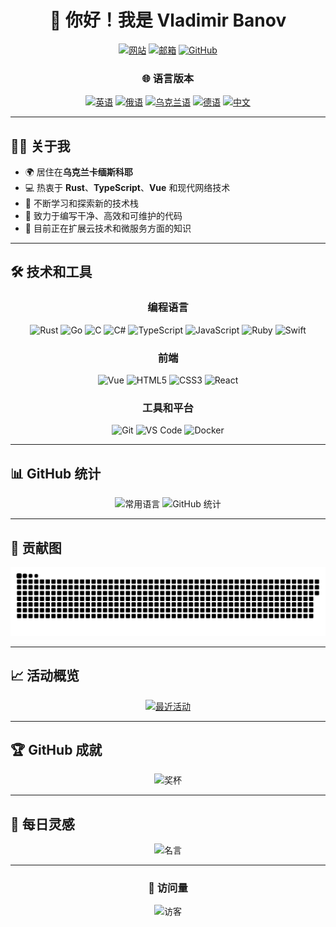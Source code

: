 <div align="center">

# 👋 你好！我是 Vladimir Banov

[![网站](https://img.shields.io/badge/网站-https://baneronetwo.vercel.app/-blue?style=for-the-badge&logo=vercel)](https://baneronetwo.vercel.app/)
[![邮箱](https://img.shields.io/badge/邮箱-baneronetwo@memeware.net-red?style=for-the-badge&logo=gmail)](mailto:baneronetwo@memeware.net)
[![GitHub](https://img.shields.io/badge/GitHub-BANSAFAn-181717?style=for-the-badge&logo=github)](https://github.com/BANSAFAn)

### 🌐 语言版本
[![英语](https://img.shields.io/badge/English-English-blue?style=flat-square)](README.md)
[![俄语](https://img.shields.io/badge/Русский-Русский-success?style=flat-square)](README.ru.md)
[![乌克兰语](https://img.shields.io/badge/Українська-Українська-yellow?style=flat-square)](README.uk.md)
[![德语](https://img.shields.io/badge/Deutsch-Deutsch-orange?style=flat-square)](README.de.md)
[![中文](https://img.shields.io/badge/简体中文-当前-red?style=flat-square)](README.zh-CN.md)

</div>

---

## 👨‍💻 关于我

- 🌍 居住在**乌克兰卡缅斯科耶**
- 💻 热衷于 **Rust**、**TypeScript**、**Vue** 和现代网络技术
- 🚀 不断学习和探索新的技术栈
- 🎯 致力于编写干净、高效和可维护的代码
- 🌱 目前正在扩展云技术和微服务方面的知识

---

## 🛠️ 技术和工具

<div align="center">

### 编程语言
![Rust](https://img.shields.io/badge/Rust-000000?style=for-the-badge&logo=rust&logoColor=white)
![Go](https://img.shields.io/badge/Go-00ADD8?style=for-the-badge&logo=go&logoColor=white)
![C](https://img.shields.io/badge/C-A8B9CC?style=for-the-badge&logo=c&logoColor=white)
![C#](https://img.shields.io/badge/C%23-239120?style=for-the-badge&logo=c-sharp&logoColor=white)
![TypeScript](https://img.shields.io/badge/TypeScript-3178C6?style=for-the-badge&logo=typescript&logoColor=white)
![JavaScript](https://img.shields.io/badge/JavaScript-F7DF1E?style=for-the-badge&logo=javascript&logoColor=black)
![Ruby](https://img.shields.io/badge/Ruby-CC342D?style=for-the-badge&logo=ruby&logoColor=white)
![Swift](https://img.shields.io/badge/Swift-FA7343?style=for-the-badge&logo=swift&logoColor=white)

### 前端
![Vue](https://img.shields.io/badge/Vue.js-4FC08D?style=for-the-badge&logo=vue.js&logoColor=white)
![HTML5](https://img.shields.io/badge/HTML5-E34F26?style=for-the-badge&logo=html5&logoColor=white)
![CSS3](https://img.shields.io/badge/CSS3-1572B6?style=for-the-badge&logo=css3&logoColor=white)
![React](https://img.shields.io/badge/React-61DAFB?style=for-the-badge&logo=react&logoColor=black)

### 工具和平台
![Git](https://img.shields.io/badge/Git-F05032?style=for-the-badge&logo=git&logoColor=white)
![VS Code](https://img.shields.io/badge/VS_Code-007ACC?style=for-the-badge&logo=visual-studio-code&logoColor=white)
![Docker](https://img.shields.io/badge/Docker-2496ED?style=for-the-badge&logo=docker&logoColor=white)

</div>

---

## 📊 GitHub 统计

<div align="center">

<img src="https://github-readme-stats.vercel.app/api/top-langs/?username=BANSAFAn&layout=compact&theme=radical&hide_border=true" alt="常用语言" />
<img src="https://github-readme-stats.vercel.app/api?username=BANSAFAn&show_icons=true&theme=radical&hide_border=true" alt="GitHub 统计" />

</div>

---

## 🐍 贡献图

<div align="center">

![蛇形动画](https://github.com/BANSAFAn/BANSAFAn/blob/output/github-snake-dark.svg)

</div>

---

## 📈 活动概览

<div align="center">

[![最近活动](https://github-readme-activity-graph.vercel.app/graph?username=BANSAFAn&theme=tokyo-night&hide_border=true&area=true)](https://github.com/BANSAFAn)

</div>

---

## 🏆 GitHub 成就

<div align="center">

![奖杯](https://github-profile-trophy.vercel.app/?username=BANSAFAn&theme=nord&no-frame=true&column=7&margin-w=15)

</div>

---

## 💭 每日灵感

<div align="center">

![名言](https://quotes-github-readme.vercel.app/api?type=horizontal&theme=tokyonight)

</div>



---

<div align="center">

### 👀 访问量

![访客](https://visitor-badge.laobi.icu/badge?page_id=BANSAFAn.BANSAFAn)

</div>